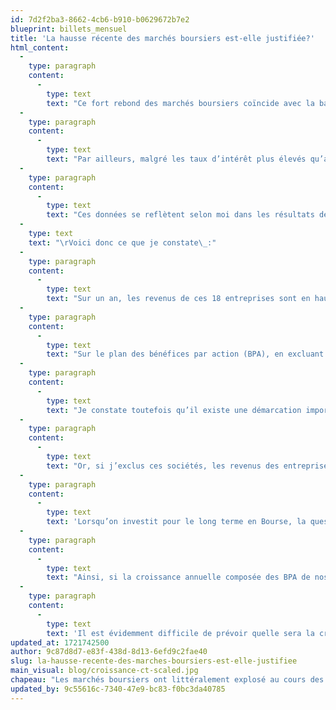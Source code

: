 ```yaml
---
id: 7d2f2ba3-8662-4cb6-b910-b0629672b7e2
blueprint: billets_mensuel
title: 'La hausse récente des marchés boursiers est-elle justifiée?'
html_content:
  -
    type: paragraph
    content:
      -
        type: text
        text: "Ce fort rebond des marchés boursiers coïncide avec la baisse récente des taux d’intérêt. En effet, au 27 octobre, les taux d’intérêt 10 ans du gouvernement américain s’élevaient à 4,85\_%, à peu près leur plus haut niveau depuis la crise financière de 2008-2009. Des données plus favorables concernant l’inflation aux États-Unis ont été le facteur qui a fait baisser les taux d’intérêt, ce qui a entraîné un rebond des marchés boursiers. Au 31 décembre 2023, les taux d’intérêt 10 ans du gouvernement américain avaient chuté à 3,87\_%. Au cours des dernières semaines, le taux d’une telle obligation a toutefois rebondi à près de 4,27\_%."
  -
    type: paragraph
    content:
      -
        type: text
        text: "Par ailleurs, malgré les taux d’intérêt plus élevés qu’au cours des nombreuses dernières années, l’économie nord-américaine continue de progresser. La croissance réelle du PIB américain a été de 2,5\_% en 2023, dont 3,1\_% au quatrième trimestre. Au Canada, la croissance a été moins forte, mais tout de même positive\_: 1,1\_% du PIB réel pour 2023 et 1,0 % au quatrième trimestre. Les taux de chômage demeurent bas\_à la fin de 2023\_: 3,7\_% aux États-Unis et 5,8\_% au Canada."
  -
    type: paragraph
    content:
      -
        type: text
        text: "Ces données se reflètent selon moi dans les résultats des sociétés que nous détenons dans le portefeuille COTE 100+. En date du 26 février, 18 des 25 sociétés du portefeuille (72\_%) avaient publié leurs résultats trimestriels au cours du dernier mois; pour la plupart, ces résultats concernaient le trimestre clos le 31 décembre 2023. Je crois que c’est un échantillon assez important pour se faire une idée de la progression générale des entreprises du portefeuille."
  -
    type: text
    text: "\rVoici donc ce que je constate\_:"
  -
    type: paragraph
    content:
      -
        type: text
        text: "Sur un an, les revenus de ces 18 entreprises sont en hausse de 4,7\_% au plus récent trimestre par rapport à un an plus tôt."
  -
    type: paragraph
    content:
      -
        type: text
        text: "Sur le plan des bénéfices par action (BPA), en excluant deux situations exceptionnelles et non comparables, les BPA des entreprises en portefeuille sont en hausse de 7,8\_% sur un an. Dans l’ensemble, j’estime qu’il s’agit d’une performance satisfaisante."
  -
    type: paragraph
    content:
      -
        type: text
        text: "Je constate toutefois qu’il existe une démarcation importante entre les résultats des sociétés que je considère plus cycliques, dont Quincaillerie Richelieu et U-Haul. Pour ces sociétés, les BPA accusent des baisses annuelles respectives de 36,5\_% et 49,8\_%. Il me semble que c’est normal car les activités de ces entreprises ont été ralenties sensiblement par la hausse des taux d’intérêt des deux dernières années. Ces entreprises sont tributaires des marchés immobiliers, de la construction et de la rénovation domiciliaires, ou de l’activité industrielle."
  -
    type: paragraph
    content:
      -
        type: text
        text: "Or, si j’exclus ces sociétés, les revenus des entreprises restantes sont en croissance de 7,2\_% en moyenne par rapport à un an plus tôt. Plus important, la croissance de leurs BPA est de 12,6\_% en moyenne par rapport à un an plus tôt."
  -
    type: paragraph
    content:
      -
        type: text
        text: 'Lorsqu’on investit pour le long terme en Bourse, la question fondamentale est de savoir si, dans l’ensemble, les bénéfices des entreprises que l’on détient augmenteront au cours des cinq ou dix prochaines années.'
  -
    type: paragraph
    content:
      -
        type: text
        text: "Ainsi, si la croissance annuelle composée des BPA de nos sociétés est de 7\_% au cours des 10 prochaines années, cela veut dire que leurs bénéfices auront à peu près doublé durant cette période. Une croissance annuelle composée de l’ordre de 10\_% signifierait que les BPA globaux doubleraient à peu près au cours des sept prochaines années. Si c’était le cas, ne croyez-vous pas que la valeur de ce portefeuille devrait avoir à peu près doublé dans sept à dix ans?"
  -
    type: paragraph
    content:
      -
        type: text
        text: 'Il est évidemment difficile de prévoir quelle sera la croissance des bénéfices de ses entreprises au cours des cinq à dix prochaines années. Cette croissance dépendra en partie de facteurs imprévisibles tels que la croissance économique, l’évolution des taux d’intérêt et d’événements géopolitiques. Toutefois, lorsque je considère les sociétés que nous possédons, la durabilité de leurs modèles d’affaires, leurs avantages concurrentiels et leur santé financière, je ne crois pas me tromper en avançant que leurs BPA, dans l’ensemble, devraient avoir doublé d’ici dix ans.'
updated_at: 1721742500
author: 9c87d8d7-e83f-438d-8d13-6efd9c2fae40
slug: la-hausse-recente-des-marches-boursiers-est-elle-justifiee
main_visual: blog/croissance-ct-scaled.jpg
chapeau: "Les marchés boursiers ont littéralement explosé au cours des derniers mois. Depuis son creux atteint le 27 octobre 2023, l’indice S&P\_500 a rebondi de 23,6 %. Quant à l’indice canadien S&P/TSX, depuis la même date, il s’est apprécié de près de 14,3\_%. Si l’on voulait une confirmation que les marchés boursiers sont imprévisibles à court terme, ils viennent de nous en procurer une autre. Cela renforce notre conviction qu’il faut toujours être présents en Bourse."
updated_by: 9c55616c-7340-47e9-bc83-f0bc3da40785
---
```

